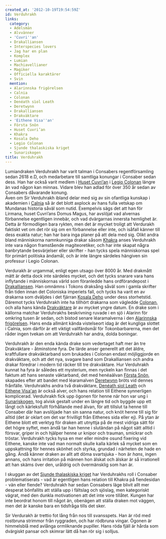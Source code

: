 ```yaml
---
created_at: '2012-10-19T19:54:59Z'
id: Verduhrakh
links:
  category:
  - Adelsmän
  - Alvvänner
  - 'Cuvri''an'
  - Drakalliansen
  - Interspecies lovers
  - Jag har en plan
  - Komplex
  - Lumian
  - Machiavellianer
  - Magiker
  - Officiella karaktärer
  - Svin
  mention:
  - Alarinnska frigörelsen
  - Calnia
  - Colonan
  - Denéath sìol Leath
  - Deretwynn
  - Drakalliansen
  - Drakväktare
  - 'Eithene Visa''an'
  - Första Snön
  - Huset Cuvri’an
  - Khakra
  - Kosala Deho
  - Legio Colonan
  - Sjunde thalaskiska kriget
  - Sunariskogen
title: Verduhrakh
---
```


Lumiandraken Verduhrakh har varit talman i Consabers regentförsamling sedan 2618 e.D, och
medarbetare till samtliga konungar i Consaber sedan dess. Han har också varit medlem i [Huset
Cuvri’an] i [Legio Colonan] längre än vad någon kan minnas. Vidare blev han adlad för över 350 år
sedan av Consabers dåvarande konung.\
Även om Sir Verduhrakh ibland delar med sig av sin ofantliga kunskap i akademien i [Calnia] så är
det blott axplock av hans fulla vetskap om Mundanas historia såväl som nutid. Exempelvis sägs det
att han för Lirmana, huset Cuvri’ans Domus Magus, har avslöjat vad alvernas förbannelse egentligen
innebär, och vad dvärgarnas innersta hemlighet är. Detta är förmodligen bara rykten, men det är
mycket troligt att Verdurakh faktiskt vet om det rör sig om en förbannelse eller inte, och isåfall
känner till dess exakta natur; han har bara inga planer på att dela med sig. Olikt andra bland
människorna namnkunniga drakar såsom [Khakra] anses Verduhrakh inte vara någon framstående
magiteoretiker, och har inte skapat några banbrytande besvärjelser eller skrifter - han tycks spela
människornas spel för primärt politiska ändamål, och är inte längre särdeles hängiven sin professur
i Legio Colonan.

Verdurakh är urgammal, enligt egen utsago över 8000 år. Med drakmått mätt är detta dock inte
särdeles mycket, och det tycks snarare vara hans inflytande i människornas värld som föranledde hans
ordförandepost i [Drakalliansen]. Han omnämns i Tokons draksång såväl som i gamla skrifter från
tiden innan det Coloniska imperiets fall, och tycks ha varit en av drakarna som dväljdes i det
fjärran [Kosala Deho] under dess storhetstid. Däremot tycks Verduhrakh inte ha tillhört drakarna som
vägledde [Colonan], och alla hans kända [Drakväktare] är av mycket yngre datum. En drake som i
källorna matchar Verduhrakhs beskrivning ruvade i en sjö i Alarinn för omkring tusen år sedan, och
bistod senare léaramalverna i den [Alarinnska frigörelsen]. Hans enda allmänt kända vistelseort idag
är det kungliga slottet i Calnia, som därför är ett viktigt vallfärdsmål för Tokonbarbarerna, men
det råder ingen tvekan om att Verduhrakh har andra, dolda boningar.

Verduhrakh är den enda kända drake som vedertaget haft mer än tre Drakväktare - åtminstone fyra. De
lärde anser generellt att det äldre, kraftfullare drakväktarband som brukades i Colonan endast
möjliggjorde en drakväktare, och att det nya, svagare band som Drakalliansen och andra drakar
föredrar i modern tid räcker till tre drakväktare. Hur Verduhrakh kunnat ha fyra är således ett
mysterium, men nyckeln kan finnas i det faktum att hans senaste väktarband, det med henéaälvan
[Första Snön], skapades efter att bandet med léaramalven [Deretwynn] bröts vid dennes frånfälle.
Verduhrakhs andra två drakväktare, [Denéath sìol Leath] och [Eithene Visa'an] är också alver, och
hans relation till Eithene synnerligen komplicerad. Verduhrakh fick upp ögonen för henne när hon var
ung i [Sunariskogen], tog alvisk gestalt under en längre tid och byggde upp ett långt och
kärleksfullt förhållande med älvan, för att tillslut ta henne till Consaber där han avslöjade han
sin sanna natur, och knöt henne till sig för alltid (det är oklart om det var frivilligt från
Eithenes sida eller ej). På ytan är Eithene blott ett verktyg för draken att utnyttja på de mest
vidriga sätt för det högre syftet, men ändå tar han henne i slutändan på något sätt alltid i
försvar, griper in och hjälper henne ur knipor och trauman, smickrar och tröstar. Verduhrakh tycks
hysa en mer eller mindre osund fixering vid Eithene, kanske inte vad man normalt skulle kalla kärlek
så mycket som en uppskattning för hennes skönhet och styrka, grundad i närheten de hade en gång.
Ändå känner draken av allt att döma svartsjuka - hon är *hans*, ingen annans, och hans irritation på
männen hon älskat och älskar är så irrationell att han skäms över den, uråldrig och övermänsklig som
han är.

I skuggan av det [Sjunde thalaskiska kriget] har Verduhrakhs roll i Consaber problematiserats - vad
är egentligen hans relation till Khakra på fiendesidan - vän eller fiende? Verduhrakh har sedan
Consabers läge blivit allt mer desperat bönfallits att ställa upp i fältslag och sjöslag, men
kategoriskt vägrat, med den dunkla motivationen att det inte vore tillåtet. Kungen har inte beordrat
honom till något än, obenägen att ställa draken mot väggen, men det är kanske bara en tidsfråga
tills det sker.

Sir Verdurakh är trettio fot lång från nos till svansspets. Han är röd med rostbruna strimmor från
ryggraden, och har rödbruna vingar. Ögonen är himmelsblå med avlånga ormliknande pupiller. Hans röda
fjäll är hårda som dvärgiskt pansar och skimrar lätt då han rör sig i solljus.

  [Huset Cuvri’an]: Huset_Cuvrian
  [Legio Colonan]: Legio_Colonan
  [Calnia]: Calnia
  [Khakra]: Khakra
  [Drakalliansen]: Drakalliansen
  [Kosala Deho]: Kosala_Deho
  [Colonan]: Colonan
  [Drakväktare]: Drakväktare
  [Alarinnska frigörelsen]: Alarinnska_frigörelsen
  [Första Snön]: Första_Snön
  [Deretwynn]: Deretwynn
  [Denéath sìol Leath]: Denéath_sìol_Leath
  [Eithene Visa'an]: Eithene_Visaan
  [Sunariskogen]: Sunariskogen
  [Sjunde thalaskiska kriget]: Sjunde_thalaskiska_kriget